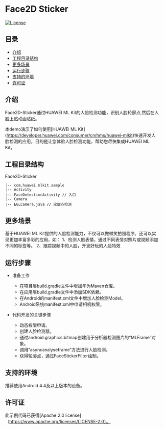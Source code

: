 # Face2D Sticker
[![License](https://img.shields.io/badge/Docs-hmsguides-brightgreen)](https://developer.huawei.com/consumer/cn/doc/development/HMS-Guides/ml-introduction-4)

## 目录

 * [介绍](#介绍)
 * [工程目录结构](#工程目录结构)
 * [更多场景](#更多场景)
 * [运行步骤](#运行步骤)
 * [支持的环境](#支持的环境)
 * [许可证](#许可证)


## 介绍
Face2D-Sticker通过HUAWEI ML Kit的人脸检测功能，识别人脸轮廓点,然后在人脸上贴动画贴纸。

本demo演示了如何使用[HUAWEI ML Kit] (https://developer.huawei.com/consumer/cn/hms/huawei-mlkit)快速开发人脸检测的应用，目的是让您体验人脸检测功能，帮助您尽快集成HUAWEI ML Kit。

## 工程目录结构
Face2D-Sticker

    |-- com.huawei.mlkit.sample
    |-- Activity
    |-- FaceDetectionActivity // 入口
    |-- Camera
    |-- EGLCamera.java // 轮廓点检测

## 更多场景
基于HUAWEI ML Kit提供的人脸检测能力，不仅可以做微笑拍照程序，还可以实现更加丰富多彩的应用，如：
1、检测人脸表情，通过不同表情对照片或视频添加不同的标签等。
2、跟踪视频中的人脸，开发好玩的人脸特效

## 运行步骤
- 准备工作
  - 在项目层build.gradle文件中增加华为Maven仓库。
  - 在应用层build.gradle文件中添加SDK依赖。
  - 在Android的manifest.xml文件中增加人脸检测Model。
  - Android系统manifest.xml中申请相机权限。

- 代码开发的关键步骤
  - 动态权限申请。
  - 创建人脸检测器。
  - 通过android.graphics.bitmap创建用于分析器检测图片的“MLFrame”对象。
  - 调用“asyncanalyseframe”方法进行人脸检测。
  - 获得轮廓点，通过FaceStickerFilter绘制。

## 支持的环境
推荐使用Android 4.4及以上版本的设备。

##  许可证
此示例代码已获得[Apache 2.0 license]（https://www.apache.org/licenses/LICENSE-2.0）。
